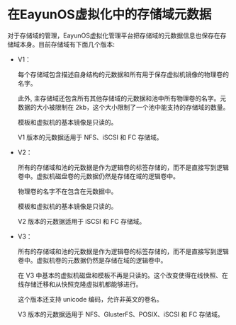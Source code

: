 # 在EayunOS虚拟化中的存储域元数据

对于存储域的管理，EayunOS虚拟化管理平台把存储域的元数据信息也保存在存储域本身。目前存储域有下面几个版本:

-   V1：

    每个存储域包含描述自身结构的元数据和所有用于保存虚拟机镜像的物理卷的名字。

    此外,
    主存储域还包含所有其他存储域的元数据和池中所有物理卷的名字。元数据的大小被限制在
    2kb，这个大小限制了一个池中能支持的存储域的数量。

    模板和虚拟机的基本镜像是只读的。

    V1 版本的元数据适用于 NFS、iSCSI 和 FC 存储域。

-   V2：

    所有的存储域和池的元数据是作为逻辑卷的标签存储的，而不是直接写到逻辑卷中。虚拟机磁盘卷的元数据仍然是存储在域的逻辑卷中。

    物理卷的名字不在包含在元数据中。

    模板和虚拟机的基本镜像是只读的。

    V2 版本的元数据适用于 iSCSI 和 FC 存储域。

-   V3：

    所有的存储域和池的元数据是作为逻辑卷的标签存储的，而不是直接写到逻辑卷中。虚拟机卷的元数据仍然是存储在域的逻辑卷中。

    在 V3
    中基本的虚拟机磁盘和模板不再是只读的。这个改变使得在线快照、在线存储迁移和从快照克隆虚拟机都能够进行。

    这个版本还支持 unicode 编码，允许非英文的卷名。

    V3 版本的元数据适用于 NFS、GlusterFS、POSIX、iSCSI 和 FC 存储域。

